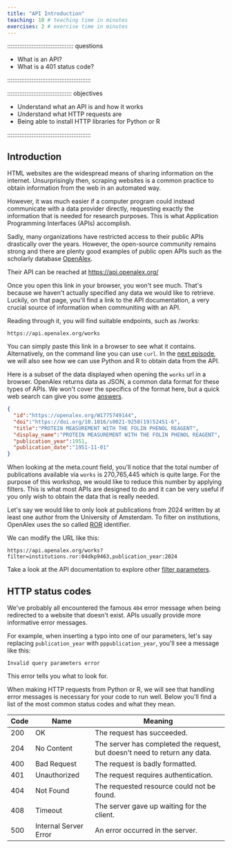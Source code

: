 ```yaml
---
title: "API Introduction"
teaching: 10 # teaching time in minutes
exercises: 2 # exercise time in minutes
---
```


:::::::::::::::::::::::::::::::::::::: questions 

- What is an API?
- What is a 401 status code?

::::::::::::::::::::::::::::::::::::::::::::::::

::::::::::::::::::::::::::::::::::::: objectives

- Understand what an API is and how it works
- Understand what HTTP requests are
- Being able to install HTTP libraries for Python or R

::::::::::::::::::::::::::::::::::::::::::::::::

## Introduction

HTML websites are the widespread means of sharing information on the internet.
Unsurprisingly then, scraping websites is a common practice to 
obtain information from the web in an automated way.

However, it was much easier if a computer program could instead communicate with
a data provider directly, requesting exactly the information that is needed for research purposes. 
This is what Application Programming Interfaces (APIs) accomplish. 

Sadly, many organizations have restricted access to their public APIs drastically 
over the years. However, the open-source community remains strong and there are
plenty good examples of public open APIs such as the scholarly database 
[OpenAlex](https://openalex.org/).

Their API can be reached at https://api.openalex.org/

Once you open this link in your browser, you won't see much. That's because
we haven't actually specified any data we would like to retrieve. Luckily, on that
page, you'll find a link to the API documentation, a very crucial source of information
when communiting with an API. 

Reading through it, you will find suitable endpoints, such as /works:

`https://api.openalex.org/works`

You can simply paste this link in a browser to see what it contains. 
Alternatively, on the command line you can use `curl`. In the [next episode](api-get-data.md), we
will also see how we can use Python and R to obtain data from the API.

Here is a subset of the data displayed when opening the `works` url in a browser.
OpenAlex returns data as JSON, a common data format for these types of APIs. We
won't cover the specifics of the format here, but a quick web search can give
you some [answers](https://www.w3schools.com/whatis/whatis_json.asp).

```json
{
  "id":"https://openalex.org/W1775749144",
  "doi":"https://doi.org/10.1016/s0021-9258(19)52451-6",
  "title":"PROTEIN MEASUREMENT WITH THE FOLIN PHENOL REAGENT",
  "display_name":"PROTEIN MEASUREMENT WITH THE FOLIN PHENOL REAGENT",
  "publication_year":1951,
  "publication_date":"1951-11-01"
}
```

When looking at the meta.count field, you'll notice that the total number of publications
available via `works` is 270,765,445 which is quite large. For the purpose of 
this workshop, we would like to reduce this number by applying filters. This
is what most APIs are designed to do and it can be very useful if you only wish
to obtain the data that is really needed.

Let's say we would like to only look at publications from 2024 written by at 
least one author from the University of Amsterdam. To filter on institutions,
OpenAlex uses the so called [ROR](https://ror.org/) identifier.

We can modify the URL like this:

```
https://api.openalex.org/works?filter=institutions.ror:04dkp9463,publication_year:2024
```

Take a look at the API documentation to explore other 
[filter parameters](https://docs.openalex.org/how-to-use-the-api/get-lists-of-entities/filter-entity-lists).

## HTTP status codes

We've probably all encountered the famous `404` error message when being redirected
to a website that doesn't exist. APIs usually provide more informative error messages.

For example, when inserting a typo into one of our parameters, let's say replacing
`publication_year` with `pppublication_year`, you'll see a message like this:

`Invalid query parameters error`

This error tells you what to look for.

When making HTTP requests from Python or R, we will see that handling error 
messages is necessary for your code to run well. Below you'll find a list of 
the most common status codes and what they mean.

|Code|Name                 |Meaning                                                                   |
|----|---------------------|--------------------------------------------------------------------------|
|200 |OK                   |The request has succeeded.                                                |
|204 |No Content           |The server has completed the request, but doesn't need to return any data.|
|400 |Bad Request          |The request is badly formatted.                                           |
|401 |Unauthorized         |The request requires authentication.                                      |
|404 |Not Found            |The requested resource could not be found.                                |
|408 |Timeout              |The server gave up waiting for the client.                                |
|500 |Internal Server Error|An error occurred in the server.                                          |


